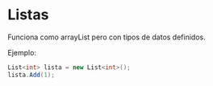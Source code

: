 Listas
===============

Funciona como arrayList pero con tipos de datos definidos.

Ejemplo:

```csharp
List<int> lista = new List<int>();
lista.Add(1);
```
